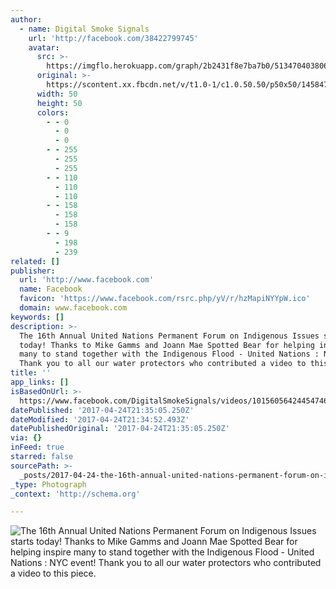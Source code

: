 ```yaml
---
author:
  - name: Digital Smoke Signals
    url: 'http://facebook.com/38422799745'
    avatar:
      src: >-
        https://imgflo.herokuapp.com/graph/2b2431f8e7ba7b0/513470403806ad839bf9a27c137f7ccf/noop.png?input=https%3A%2F%2Fscontent.xx.fbcdn.net%2Fv%2Ft1.0-1%2Fc1.0.50.50%2Fp50x50%2F1458470_10152484593969746_916231248_n.png%3Foh%3De575cf73335bb8d9d7c8db71af20c216%26oe%3D5993812F
      original: >-
        https://scontent.xx.fbcdn.net/v/t1.0-1/c1.0.50.50/p50x50/1458470_10152484593969746_916231248_n.png?oh=e575cf73335bb8d9d7c8db71af20c216&oe=5993812F
      width: 50
      height: 50
      colors:
        - - 0
          - 0
          - 0
        - - 255
          - 255
          - 255
        - - 110
          - 110
          - 110
        - - 158
          - 158
          - 158
        - - 9
          - 198
          - 239
related: []
publisher:
  url: 'http://www.facebook.com'
  name: Facebook
  favicon: 'https://www.facebook.com/rsrc.php/yV/r/hzMapiNYYpW.ico'
  domain: www.facebook.com
keywords: []
description: >-
  The 16th Annual United Nations Permanent Forum on Indigenous Issues starts
  today! Thanks to Mike Gamms and Joann Mae Spotted Bear for helping inspire
  many to stand together with the Indigenous Flood - United Nations : NYC event!
  Thank you to all our water protectors who contributed a video to this piece.
title: ''
app_links: []
isBasedOnUrl: >-
  https://www.facebook.com/DigitalSmokeSignals/videos/10156056424454746/?pnref=story
datePublished: '2017-04-24T21:35:05.250Z'
dateModified: '2017-04-24T21:34:52.493Z'
datePublishedOriginal: '2017-04-24T21:35:05.250Z'
via: {}
inFeed: true
starred: false
sourcePath: >-
  _posts/2017-04-24-the-16th-annual-united-nations-permanent-forum-on-indigenous.md
_type: Photograph
_context: 'http://schema.org'

---
```

![The 16th Annual United Nations Permanent Forum on Indigenous Issues starts today! Thanks to Mike Gamms and Joann Mae Spotted Bear for helping inspire many to stand together with the Indigenous Flood - United Nations : NYC event! Thank you to all our water protectors who contributed a video to this piece.](https://scontent.xx.fbcdn.net/v/t15.0-10/18137291_10156056458869746_2638153077105885184_n.jpg?oh=040ab759a687211f2ce2afbc5b724301&oe=597710F3)
